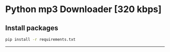 # Python mp3 Downloader [320 kbps]

## Install packages

```bash
pip install -r requirements.txt
```

---
